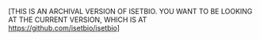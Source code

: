[THIS IS AN ARCHIVAL VERSION OF ISETBIO.  YOU WANT TO BE LOOKING AT THE CURRENT VERSION, WHICH IS AT https://github.com/isetbio/isetbio]


